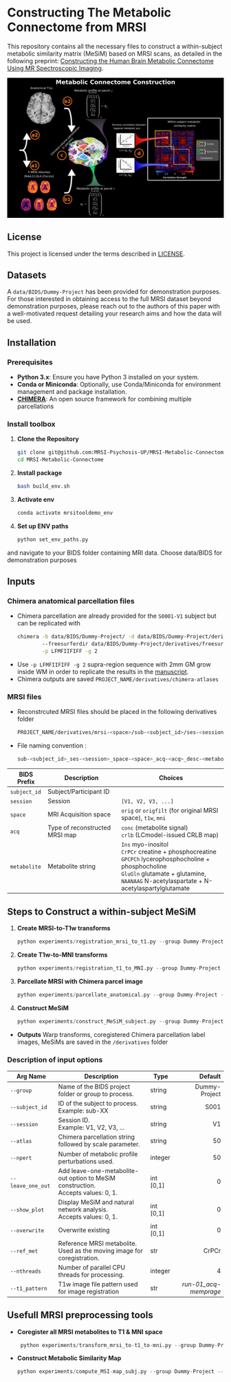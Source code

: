 # Constructing The Metabolic Connectome from MRSI

This repository contains all the necessary files to construct a within-subject metabolic similarity matrix (MeSiM) based on MRSI scans, as detailed in the following preprint: [Constructing the Human Brain Metabolic Connectome Using MR Spectroscopic Imaging](https://www.biorxiv.org/content/10.1101/2025.03.10.642332v1).

<img src="figures/Figure1.png" alt="Figure 1">

## License
This project is licensed under the terms described in [LICENSE](./LICENSE).

## Datasets
A ```data/BIDS/Dummy-Project``` has been provided for demonstration purposes. For those interested in obtaining access to the full MRSI dataset beyond demonstration purposes, please reach out to the authors of this paper with a well-motivated request detailing your research aims and how the data will be used. 

## Installation

### Prerequisites

- **Python 3.x**: Ensure you have Python 3 installed on your system.
- **Conda or Miniconda**: Optionally, use Conda/Miniconda for environment management and package installation.
- **[CHIMERA](https://github.com/connectomicslab/chimera)**: An open source framework for combining multiple parcellations



### Install toolbox

1. **Clone the Repository**
   ```bash
   git clone git@github.com:MRSI-Psychosis-UP/MRSI-Metabolic-Connectome.git
   cd MRSI-Metabolic-Connectome
2. **Install package**
    ```bash
    bash build_env.sh

3. **Activate env**
    ```bash
    conda activate mrsitooldemo_env

4. **Set up ENV paths**
   ```python
   python set_env_paths.py
 and navigate to your BIDS folder containing MRI data. Choose data/BIDS for demonstration purposes



## Inputs

### Chimera anatomical parcellation files ###
- Chimera parcellation are already provided for the ```S0001-V1``` subject but can be replicated with
   ```sh
   chimera -b data/BIDS/Dummy-Project/ -d data/BIDS/Dummy-Project/derivatives/ \ 
           --freesurferdir data/BIDS/Dummy-Project/derivatives/freesurfer/     \
           -p LFMFIIFIFF -g 2
   ```
- Use ```-p LFMFIIFIFF -g 2``` supra-region sequence with 2mm GM grow inside WM in order to replicate the results in the [manuscript](https://www.biorxiv.org/content/10.1101/2025.03.10.642332v1).
- Chimera outputs are saved  ```PROJECT_NAME/derivatives/chimera-atlases```

### MRSI files ###
- Reconstrcuted MRSI files should be placed in the following derivatives folder
   ```sh
   PROJECT_NAME/derivatives/mrsi-<space>/sub-<subject_id>/ses-<session>/
   ```
- File naming convention :
  ```sh
  sub-<subject_id>_ses-<session>_space-<space>_acq-<acq>_desc-<metabolite>_mrsi.nii.gz
  ```

| **BIDS Prefix** | **Description**                           | **Choices**                                                                                           |
|-----------------|-------------------------------------------|-------------------------------------------------------------------------------------------------------|
| `subject_id`         | Subject/Participant ID                    |                                                                                                       |
| `session`         | Session                                   | `[V1, V2, V3, ...]`                                                                                   |
| `space`       | MRI Acquisition space                     | `orig` or `origfilt` (for original MRSI space), `t1w`, `mni`                                                          |
| `acq`         | Type of reconstructed MRSI map           | `conc` (metabolite signal)<br>`crlb` (LCmodel-issued CRLB map)                                          |
| `metabolite`        | Metabolite string                         | `Ins` myo-inositol <br>`CrPCr` creatine + phosphocreatine <br> `GPCPCh` lycerophosphocholine + phosphocholine   <br> `GluGln` glutamate + glutamine,   <br> `NAANAAG` N-acetylaspartate + N-acetylaspartylglutamate 

## Steps to Construct a within-subject MeSiM

1. **Create MRSI-to-T1w transforms**
   ```python
   python experiments/registration_mrsi_to_t1.py --group Dummy-Project --ref_met CrPCr --subject_id S001 --session V1 --nthreads 16

2. **Create T1w-to-MNI transforms**  
   ```python
   python experiments/registration_t1_to_MNI.py --group Dummy-Project  --subject_id S001 --session V1 --nthreads 16


3. **Parcellate MRSI with Chimera parcel image** 
   ```python
   python experiments/parcellate_anatomical.py --group Dummy-Project --subject_id S001 --session V1 --atlas LFMIHIFIF-3

4. **Construct MeSiM** 
   ```python
   python experiments/construct_MeSiM_subject.py --group Dummy-Project --subject_id S001 --session V1 --npert 50 --show_plot 1 --nthreads 16

- **Outputs**
    Warp transforms, coregistered Chimera parcellation label images, MeSiMs are saved in the ```/derivatives``` folder

### Description of input options

| **Arg Name**      | **Description**                                                                                                  | **Type**    | **Default**    |
|-------------------|------------------------------------------------------------------------------------------------------------------|-------------|---------------:|
| `--group`         | Name of the BIDS project folder or group to process.                                                           | string      | Dummy-Project  |
| `--subject_id`    | ID of the subject to process.<br>Example: sub-XX                                                                  | string      | S001           |
| `--session`       | Session ID.<br>Example: V1, V2, V3, ...                                                                           | string      | V1             |
| `--atlas`         | Chimera parcellation string followed by scale parameter.                                                         | string      | 50             |
| `--npert`         | Number of metabolic profile perturbations used.                                                                  | integer     | 50             |
| `--leave_one_out` | Add leave-one-metabolite-out option to MeSiM construction.<br>Accepts values: 0, 1.                                | int [0,1]   | 0              |
| `--show_plot`     | Display MeSiM and natural network analysis.<br>Accepts values: 0, 1.                                               | int [0,1]   | 0              |
| `--overwrite`     | Overwrite existing                                                                                               | int [0,1]   | 0              |
| `--ref_met`       | Reference MRSI metabolite.<br>Used as the moving image for coregistration.                                         | str         | CrPCr          |
| `--nthreads`      | Number of parallel CPU threads for processing.                                                                   | integer     | 4              |
| `--t1_pattern`    | T1w image file pattern used for image registration                                                                 | str     | _run-01_acq-memprage_              |


<!-- <img src="https://github.com/user-attachments/assets/4f0069ea-c4d7-4466-bd8e-7c55b1da3180" alt="Screenshot from 2025-03-11 22-40-35" width="600" /> -->


## Usefull MRSI preprocessing tools

- **Coregister all MRSI metabolites to T1 & MNI space** 
   ```python
    python experiments/transform_mrsi_to-t1_to-mni.py --group Dummy-Project --subject_id S001 --session V1  --nthreads 16


- **Construct Metabolic Similarity Map**
    ```python
    python experiments/compute_MSI-map_subj.py --group Dummy-Project --subject_id S001 --session V1 --npert 50 --nthreads 16


